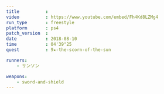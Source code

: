 ```yaml
---
title          :
video          : https://www.youtube.com/embed/Fh4Kd8LZMg4
run_type       : freestyle
platform       : ps4
patch_version  : 
date           : 2018-08-10
time           : 04'39"25
quest          : 9★-the-scorn-of-the-sun

runners:
    - サンソン

weapons:
    - sword-and-shield
---
```

